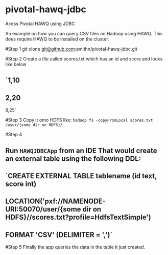 # pivotal-hawq-jdbc
Acess Pivotal HAWQ using JDBC 

An example on how you can query CSV files on Hadoop using HAWQ. 
This does require HAWQ to be installed on the cluster.

#Step 1
git clone git@github.com:amithn/pivotal-hawq-jdbc.git

#Step 2 
Create a file called scores.txt which has an id and score and looks like below

`1,10 
--
2,20
--
9,25`

#Step 3
Copy it onto HDFS like:
`hadoop fs -copyFromLocal scores.txt /user/{some dir on HDFS}/`

#Step 4

Run `HAWQJDBCApp` from an IDE 
That would create an external table using the following DDL:
--
`CREATE EXTERNAL TABLE tablename (id text, score int) 
--
LOCATION('pxf://NAMENODE-URI:50070/user/{some dir on HDFS}//scores.txt?profile=HdfsTextSimple') 
--
FORMAT 'CSV'  (DELIMITER = ',')` 
--

#Step 5
Finally the app queries the data in the table it just created. 




